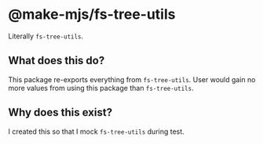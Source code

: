 # @make-mjs/fs-tree-utils

Literally `fs-tree-utils`.

## What does this do?

This package re-exports everything from `fs-tree-utils`. User would gain no more values from using this package than `fs-tree-utils`.

## Why does this exist?

I created this so that I mock `fs-tree-utils` during test.
